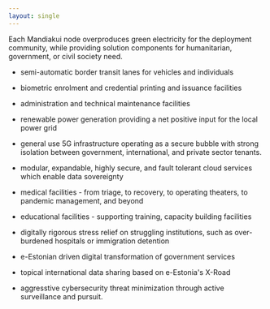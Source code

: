 ```yaml
---
layout: single
---
```

Each Mandiakui node overproduces green electricity for the
deployment community, while providing solution components for
humanitarian, government, or civil society need.

* semi-automatic border transit lanes for vehicles and individuals

* biometric enrolment and credential printing and issuance facilities

* administration and technical maintenance facilities

* renewable power generation providing a net positive input for the local power grid

* general use 5G infrastructure operating as a secure bubble with strong isolation between government, international, and private sector tenants.

* modular, expandable, highly secure, and fault tolerant cloud services which enable data sovereignty

* medical facilities - from triage, to recovery, to operating theaters, to pandemic management, and beyond

* educational facilities - supporting training, capacity building facilities

* digitally rigorous stress relief on struggling institutions, such as over-burdened hospitals or immigration detention

* e-Estonian driven digital transformation of government services

* topical international data sharing based on e-Estonia's X-Road

* aggresstive cybersecurity threat minimization through active surveillance and pursuit.